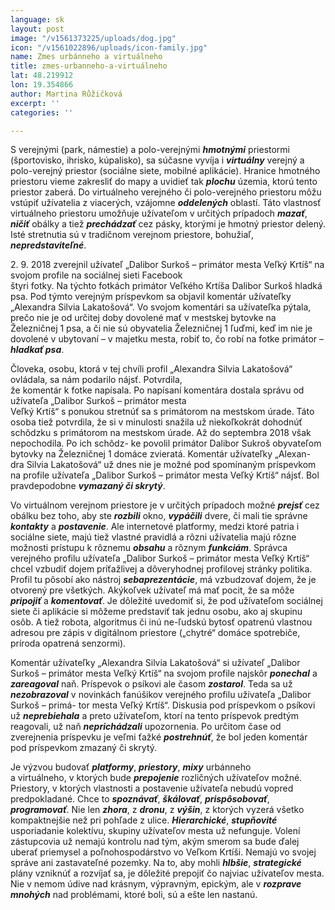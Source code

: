 ```yaml
---
language: sk
layout: post
image: "/v1561373225/uploads/dog.jpg"
icon: "/v1561022896/uploads/icon-family.jpg"
name: Zmes urbánneho a virtuálneho
title: zmes-urbanneho-a-virtuálneho
lat: 48.219912
lon: 19.354866
author: Martina Růžičková
excerpt: ''
categories: ''

---
```

S verejnými (park, námestie) a polo-verejnými **_hmotnými_** priestormi (športovisko, ihrisko, kúpalisko), sa súčasne vyvíja i **_virtuálny_** verejný a polo-verejný priestor (sociálne siete, mobilné aplikácie). Hranice hmotného priestoru vieme zakresliť do mapy a uvidieť tak **_plochu_** územia, ktorú tento priestor zaberá. Do virtuálneho verejného či polo-verejného priestoru môžu vstúpiť užívatelia z viacerých, vzájomne **_oddelených_** oblastí. Táto vlastnosť virtuálneho priestoru umožňuje užívateľom v určitých prípadoch **_mazať_**, **_ničiť_** obálky a tiež **_prechádzať_** cez pásky, ktorými je hmotný priestor delený. Isté stretnutia sú v tradičnom verejnom priestore, bohužiaľ, **_nepredstaviteľné_**.

2\. 9. 2018 zverejnil užívateľ „Dalibor Surkoš – primátor mesta Veľký Krtíš“ na svojom profile na sociálnej sieti Facebook  
 štyri fotky. Na týchto fotkách primátor Veľkého Krtíša Dalibor Surkoš hladká psa. Pod týmto verejným príspevkom sa objavil komentár užívateľky „Alexandra Silvia Lakatošová“. Vo svojom komentári sa užívateľka pýtala, prečo nie je od určitej doby dovolené mať v mestskej bytovke na Železničnej 1 psa, a či nie sú obyvatelia Železničnej 1 ľuďmi, keď im nie je dovolené v ubytovaní – v majetku mesta, robiť to, čo robí na fotke primátor – **_hladkať psa_**.

Človeka, osobu, ktorá v tej chvíli profil „Alexandra Silvia Lakatošová“ ovládala, sa nám podarilo nájsť. Potvrdila,  
 že komentár k fotke napísala. Po napísaní komentára dostala správu od užívateľa „Dalibor Surkoš – primátor mesta  
 Veľký Krtíš“ s ponukou stretnúť sa s primátorom na mestskom úrade. Táto osoba tiež potvrdila, že si v minulosti snažila už niekoľkokrát dohodnúť schôdzku s primátorom na mestskom úrade. Až do septembra 2018 však nepochodila. Po ich schôdz- ke povolil primátor Dalibor Sukroš obyvateľom bytovky na Železničnej 1 domáce zvieratá. Komentár užívateľky „Alexan- dra Silvia Lakatošová“ už dnes nie je možné pod spomínaným príspevkom na profile užívateľa „Dalibor Surkoš – primátor mesta Veľký Krtíš“ nájsť. Bol pravdepodobne **_vymazaný či skrytý_**.

Vo virtuálnom verejnom priestore je v určitých prípadoch možné **_prejsť_** cez obálku bez toho, aby ste **_rozbili_** okno, **_vypáčili_** dvere, či mali tie správne **_kontakty_** a **_postavenie_**. Ale internetové platformy, medzi ktoré patria i sociálne siete, majú tiež vlastné pravidlá a rôzni užívatelia majú rôzne možnosti prístupu k rôznemu **_obsahu_** a rôznym **_funkciám_**. Správca verejného profilu užívateľa „Dalibor Surkoš – primátor mesta Veľký Krtíš“ chcel vzbudiť dojem príťažlivej a dôveryhodnej profilovej stránky politika. Profil tu pôsobí ako nástroj **_sebaprezentácie_**, má vzbudzovať dojem, že je otvorený pre všetkých. Akýkoľvek užívateľ má mať pocit, že sa môže **_pripojiť_** a **_komentovať_**. Je dôležité uvedomiť si, že pod užívateľom sociálnej siete či aplikácie si môžeme predstaviť tak jednu osobu, ako aj skupinu osôb. A tiež robota, algoritmus či inú ne-ľudskú bytosť opatrenú vlastnou adresou pre zápis v digitálnom priestore („chytré“ domáce spotrebiče, príroda opatrená senzormi).

Komentár užívateľky „Alexandra Silvia Lakatošová“ si užívateľ „Dalibor Surkoš – primátor mesta Veľký Krtíš“ na svojom profile najskôr **_ponechal_** a **_zareagoval_** naň. Príspevok o psíkovi ale časom **_zostarol_**. Teda sa už **_nezobrazoval_** v novinkách fanúšikov verejného profilu užívateľa „Dalibor Surkoš – primá- tor mesta Veľký Krtíš“. Diskusia pod príspevkom o psíkovi už **_neprebiehala_** a preto užívateľom, ktorí na tento príspevok predtým reagovali, už naň **_neprichádzali_** upozornenia. Po určitom čase od zverejnenia príspevku je veľmi ťažké **_postrehnúť_**, že bol jeden komentár pod príspevkom zmazaný či skrytý.

Je výzvou budovať **_platformy_**, **_priestory_**, **_mixy_** urbánneho  
 a virtuálneho, v ktorých bude **_prepojenie_** rozličných užívateľov možné. Priestory, v ktorých vlastnosti a postavenie užívateľa nebudú vopred predpokladané. Chce to **_spoznávať_**, **_škálovať_**, **_prispôsobovať_**, **_programovať_**. Nie len **_zhora_**, z **_dronu_**, z **_výšin_**, z ktorých vyzerá všetko kompaktnejšie než pri pohľade z ulice. **_Hierarchické_**, **_stupňovité_** usporiadanie kolektívu, skupiny užívateľov mesta už nefunguje. Volení zástupcovia už nemajú kontrolu nad tým, akým smerom sa bude ďalej uberať priemysel a poľnohospodárstvo vo Veľkom Krtíši. Nemajú vo svojej správe ani zastavateľné pozemky. Na to, aby mohli **_hlbšie_**, **_strategické_** plány vzniknúť a rozvíjať sa, je dôležité prepojiť čo najviac užívateľov mesta. Nie v nemom údive nad krásnym, výpravným, epickým, ale v **_rozprave mnohých_** nad problémami, ktoré boli, sú a ešte len nastanú.